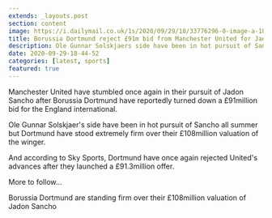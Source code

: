 ```yaml
---
extends: _layouts.post
section: content
image: https://i.dailymail.co.uk/1s/2020/09/29/18/33776296-0-image-a-10_1601400820509.jpg 
title: Borussia Dortmund reject £91m bid from Manchester United for Jadon Sancho 
description: Ole Gunnar Solskjaers side have been in hot pursuit of Sancho all summer but Borussia Dortmund have stood extremely firm over their £108million valuation of the winger. 
date: 2020-09-29-18-44-52 
categories: [latest, sports] 
featured: true 
--- 
```

Manchester United have stumbled once again in their pursuit of Jadon Sancho after Borussia Dortmund have reportedly turned down a £91million bid for the England international.

Ole Gunnar Solskjaer's side have been in hot pursuit of Sancho all summer but Dortmund have stood extremely firm over their £108million valuation of the winger.

And according to Sky Sports, Dortmund have once again rejected United's advances after they launched a £91.3million offer. 

More to follow... 

Borussia Dortmund are standing firm over their £108million valuation of Jadon Sancho 

